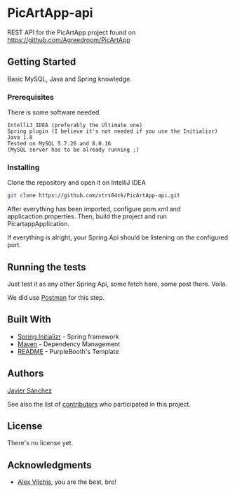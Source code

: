 # PicArtApp-api
REST API for the PicArtApp project found on https://github.com/Agreedroom/PicArtApp 

## Getting Started
Basic MySQL, Java and Spring knowledge.

### Prerequisites

There is some software needed.

```
IntelliJ IDEA (preferably the Ultimate one)
Spring plugin (I believe it's not needed if you use the Initializr)
Java 1.8
Tested on MySQL 5.7.26 and 8.0.16
(MySQL server has to be already running ;)
```

### Installing

Clone the repository and open it on IntelliJ IDEA

```bash
git clone https://github.com/xtrs84zk/PicArtApp-api.git
```

After everything has been imported, configure pom.xml and applicaction.properties. Then, build the project and run PicartappApplication.

If everything is alright, your Spring Api should be listening on the configured port.

## Running the tests

Just test it as any other Spring Api, some fetch here, some post there. Voila.


We did use [Postman](https://www.getpostman.com) for this step.

## Built With

* [Spring Initializr](https://start.spring.io)  - Spring framework
* [Maven](https://maven.apache.org/) - Dependency Management
* [README](https://gist.github.com/PurpleBooth/109311bb0361f32d87a2) - PurpleBooth's Template
## Authors
[Javier Sánchez](https://github.com/xtrs84zk)

See also the list of [contributors](https://github.com/xtrs84zk/PicArtApp-api/graphs/contributors) who participated in this project.

## License

There's no license yet.

## Acknowledgments

* [Alex Vilchis](https://github.com/alexrv99), you are the best, bro!